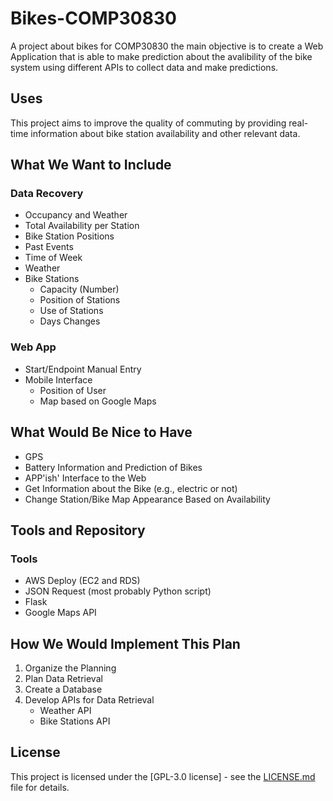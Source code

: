 # Bikes-COMP30830
A project about bikes for COMP30830 the main objective is to create a Web Application that is able to make prediction about the avalibility of the bike system using different APIs to collect data and make predictions.

## Uses
This project aims to improve the quality of commuting by providing real-time information about bike station availability and other relevant data.

## What We Want to Include

### Data Recovery
- Occupancy and Weather
- Total Availability per Station
- Bike Station Positions
- Past Events
- Time of Week
- Weather
- Bike Stations
  - Capacity (Number)
  - Position of Stations
  - Use of Stations
  - Days Changes

### Web App
- Start/Endpoint Manual Entry
- Mobile Interface
  - Position of User
  - Map based on Google Maps

## What Would Be Nice to Have
- GPS
- Battery Information and Prediction of Bikes
- APP'ish' Interface to the Web
- Get Information about the Bike (e.g., electric or not)
- Change Station/Bike Map Appearance Based on Availability

## Tools and Repository

### Tools
- AWS Deploy (EC2 and RDS)
- JSON Request (most probably Python script)
- Flask
- Google Maps API 


## How We Would Implement This Plan

1. Organize the Planning
2. Plan Data Retrieval
3. Create a Database
4. Develop APIs for Data Retrieval
   - Weather API
   - Bike Stations API



## License
This project is licensed under the [GPL-3.0 license] - see the [LICENSE.md](LICENSE.md) file for details.
